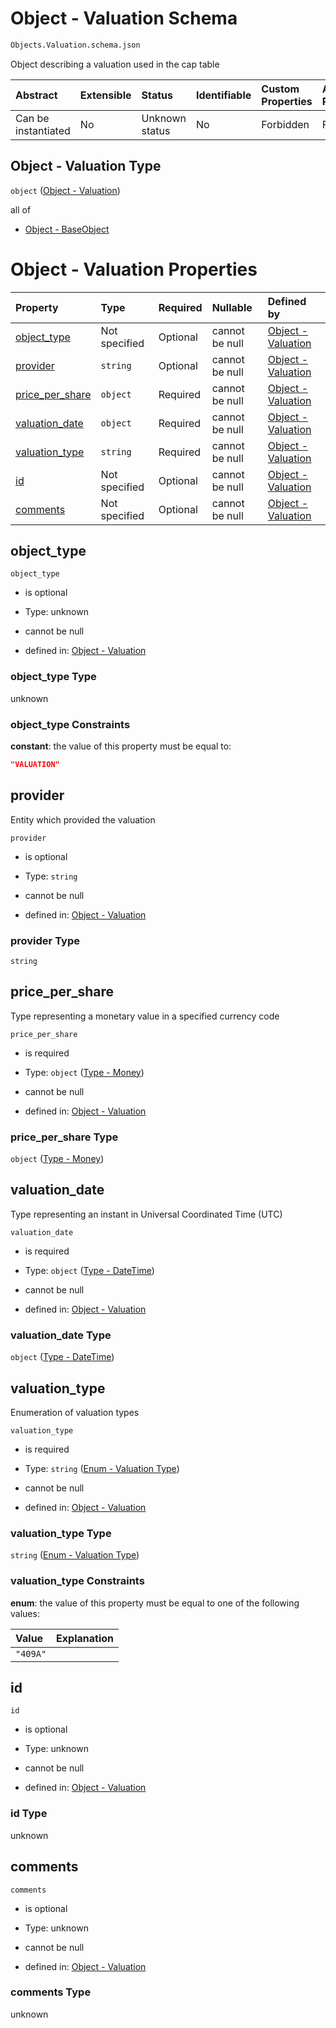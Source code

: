 # Object - Valuation Schema

```txt
Objects.Valuation.schema.json
```

Object describing a valuation used in the cap table

| Abstract            | Extensible | Status         | Identifiable | Custom Properties | Additional Properties | Access Restrictions | Defined In                                                                                 |
| :------------------ | :--------- | :------------- | :----------- | :---------------- | :-------------------- | :------------------ | :----------------------------------------------------------------------------------------- |
| Can be instantiated | No         | Unknown status | No           | Forbidden         | Forbidden             | none                | [Valuation.schema.json](../../schema/objects/Valuation.schema.json "open original schema") |

## Object - Valuation Type

`object` ([Object - Valuation](valuation-1.md))

all of

*   [Object - BaseObject](issuer-allof-object---baseobject.md "check type definition")

# Object - Valuation Properties

| Property                            | Type          | Required | Nullable       | Defined by                                                                                                                     |
| :---------------------------------- | :------------ | :------- | :------------- | :----------------------------------------------------------------------------------------------------------------------------- |
| [object_type](#object_type)         | Not specified | Optional | cannot be null | [Object - Valuation](valuation-1-properties-object_type.md "Objects.Valuation.schema.json#/properties/object_type")            |
| [provider](#provider)               | `string`      | Optional | cannot be null | [Object - Valuation](valuation-1-properties-provider.md "Objects.Valuation.schema.json#/properties/provider")                  |
| [price_per_share](#price_per_share) | `object`      | Required | cannot be null | [Object - Valuation](plansecurityissuance-properties-type---money.md "Types.Money.schema.json#/properties/price_per_share")    |
| [valuation_date](#valuation_date)   | `object`      | Required | cannot be null | [Object - Valuation](issuer-properties-type---datetime.md "Types.DateTime.schema.json#/properties/valuation_date")             |
| [valuation_type](#valuation_type)   | `string`      | Required | cannot be null | [Object - Valuation](valuation-1-properties-enum---valuation-type.md "Enums.Valuation.schema.json#/properties/valuation_type") |
| [id](#id)                           | Not specified | Optional | cannot be null | [Object - Valuation](valuation-1-properties-id.md "Objects.Valuation.schema.json#/properties/id")                              |
| [comments](#comments)               | Not specified | Optional | cannot be null | [Object - Valuation](valuation-1-properties-comments.md "Objects.Valuation.schema.json#/properties/comments")                  |

## object_type



`object_type`

*   is optional

*   Type: unknown

*   cannot be null

*   defined in: [Object - Valuation](valuation-1-properties-object_type.md "Objects.Valuation.schema.json#/properties/object_type")

### object_type Type

unknown

### object_type Constraints

**constant**: the value of this property must be equal to:

```json
"VALUATION"
```

## provider

Entity which provided the valuation

`provider`

*   is optional

*   Type: `string`

*   cannot be null

*   defined in: [Object - Valuation](valuation-1-properties-provider.md "Objects.Valuation.schema.json#/properties/provider")

### provider Type

`string`

## price_per_share

Type representing a monetary value in a specified currency code

`price_per_share`

*   is required

*   Type: `object` ([Type - Money](plansecurityissuance-properties-type---money.md))

*   cannot be null

*   defined in: [Object - Valuation](plansecurityissuance-properties-type---money.md "Types.Money.schema.json#/properties/price_per_share")

### price_per_share Type

`object` ([Type - Money](plansecurityissuance-properties-type---money.md))

## valuation_date

Type representing an instant in Universal Coordinated Time (UTC)

`valuation_date`

*   is required

*   Type: `object` ([Type - DateTime](issuer-properties-type---datetime.md))

*   cannot be null

*   defined in: [Object - Valuation](issuer-properties-type---datetime.md "Types.DateTime.schema.json#/properties/valuation_date")

### valuation_date Type

`object` ([Type - DateTime](issuer-properties-type---datetime.md))

## valuation_type

Enumeration of valuation types

`valuation_type`

*   is required

*   Type: `string` ([Enum - Valuation Type](valuation-1-properties-enum---valuation-type.md))

*   cannot be null

*   defined in: [Object - Valuation](valuation-1-properties-enum---valuation-type.md "Enums.Valuation.schema.json#/properties/valuation_type")

### valuation_type Type

`string` ([Enum - Valuation Type](valuation-1-properties-enum---valuation-type.md))

### valuation_type Constraints

**enum**: the value of this property must be equal to one of the following values:

| Value    | Explanation |
| :------- | :---------- |
| `"409A"` |             |

## id



`id`

*   is optional

*   Type: unknown

*   cannot be null

*   defined in: [Object - Valuation](valuation-1-properties-id.md "Objects.Valuation.schema.json#/properties/id")

### id Type

unknown

## comments



`comments`

*   is optional

*   Type: unknown

*   cannot be null

*   defined in: [Object - Valuation](valuation-1-properties-comments.md "Objects.Valuation.schema.json#/properties/comments")

### comments Type

unknown
